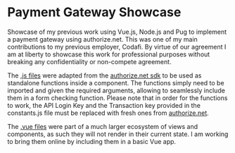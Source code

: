 # Payment Gateway Showcase
Showcase of my previous work using Vue.js, Node.js and Pug to implement a payment gateway using authorize.net. This was one of my main contributions to my previous employer, Codafi. By virtue of our agreement I am at liberty to showcase this work for professional purposes without breaking any confidentiality or non-compete agreement.

The [.js files](/Scripts) were adapted from the [authorize.net sdk](https://github.com/AuthorizeNet/sdk-node/tree/master/test) to be used as standalone functions inside a component. The functions simply need to be imported and given the required arguments, allowing to seamlessly include them in a form checking function. Please note that in order for the functions to work, the API Login Key and the Transaction key provided in the constants.js file must be replaced with fresh ones from [authorize.net](https://www.authorize.net).

The [.vue files](/Components) were part of a much larger ecosystem of views and components, as such they will not render in their current state. I am working to bring them online by including them in a basic Vue app.
